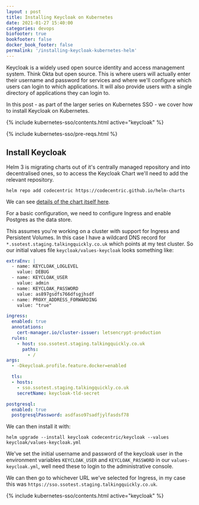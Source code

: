```yaml
---
layout : post
title: Installing Keycloak on Kubernetes
date: 2021-01-27 15:40:00
categories: devops
biofooter: true
bookfooter: false
docker_book_footer: false
permalink: '/installing-keycloak-kubernetes-helm'
---
```


Keycloak is a widely used open source identity and access management system. Think Okta but open source. This is where users will actually enter their username and password for services and where we'll configure which users can login to which applications. It will also provide users with a single directory of applications they can login to.

In this post - as part of the larger series on Kubernetes SSO - we cover how to install Keycloak on Kubernetes.

<!--more-->

{% include kubernetes-sso/contents.html active="keycloak" %}


{% include kubernetes-sso/pre-reqs.html %}

## Install Keycloak

Helm 3 is migrating charts out of it's centrally managed repository and into decentralised ones, so to access the Keycloak Chart we'll need to add the relevant repository.

```
helm repo add codecentric https://codecentric.github.io/helm-charts
```

We can see [details of the chart itself here](https://github.com/codecentric/helm-charts/tree/master/charts/keycloak).

For a basic configuration, we need to configure Ingress and enable Postgres as the data store. 

This assumes you're working on a cluster with support for Ingress and Persistent Volumes. In this case I have a wildcard DNS record for `*.ssotest.staging.talkingquickly.co.uk` which points at my test cluster. So our initial values file `keycloak/values-keycloak` looks something like:

```yaml
extraEnv: |
  - name: KEYCLOAK_LOGLEVEL
    value: DEBUG
  - name: KEYCLOAK_USER
    value: admin
  - name: KEYCLOAK_PASSWORD
    value: as897gsdfs766dfsgjhsdf
  - name: PROXY_ADDRESS_FORWARDING
    value: "true"

ingress:
  enabled: true
  annotations:
    cert-manager.io/cluster-issuer: letsencrypt-production
  rules:
    - host: sso.ssotest.staging.talkingquickly.co.uk
      paths:
        - /
args:
  - -Dkeycloak.profile.feature.docker=enabled

  tls:
  - hosts:
    - sso.ssotest.staging.talkingquickly.co.uk
    secretName: keycloak-tld-secret

postgresql:
  enabled: true
  postgresqlPassword: asdfaso97sadfjylfasdsf78
```

We can then install it with:

```
helm upgrade --install keycloak codecentric/keycloak --values keycloak/values-keycloak.yml
```

We've set the initial username and password of the keycloak user in the environment variables `KEYCLOAK_USER` and `KEYCLOAK_PASSWORD` in our `values-keycloak.yml`, well need these to login to the administrative console.

We can then go to whichever URL we've selected for Ingress, in my case this was `https://sso.ssotest.staging.talkingquickly.co.uk`.

{% include kubernetes-sso/contents.html active="keycloak" %}